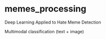# memes_processing

Deep Learning Applied to Hate Meme Detection

Multimodal classification (text + image) 